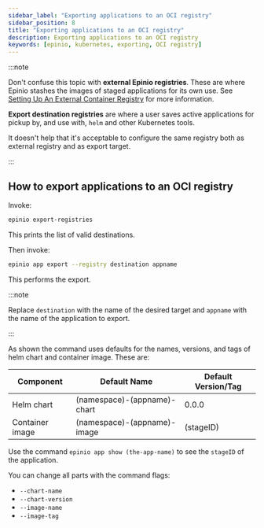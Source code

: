 ```yaml
---
sidebar_label: "Exporting applications to an OCI registry"
sidebar_position: 8
title: "Exporting applications to an OCI registry"
description: Exporting applications to an OCI registry
keywords: [epinio, kubernetes, exporting, OCI registry]
---
```


:::note

Don't confuse this topic with **external Epinio registries**.
These are where Epinio stashes the images of staged applications for its own use.
See [Setting Up An External Container Registry](setup_external_registry.md) for more information.

**Export destination registries** are where a user saves active applications for pickup by, and use with, `helm` and other Kubernetes tools.

It doesn't help that it's acceptable to configure the same registry both as external registry and as export target.

:::

## How to export applications to an OCI registry

Invoke:

```bash
epinio export-registries
```

This prints the list of valid destinations.

Then invoke:

```bash
epinio app export --registry destination appname
```

This performs the export.

:::note

Replace `destination` with the name of the desired target and `appname` with the name of the application to export.

:::

As shown the command uses defaults for the names, versions, and tags of helm chart and container image. These are:

|Component|Default Name|Default Version/Tag|
|---|---|---|
|Helm chart|(namespace)-(appname)-chart|0.0.0|
|Container image|(namespace)-(appname)-image|(stageID)|

Use the command `epinio app show (the-app-name)` to see the `stageID` of the application.

You can change all parts with the command flags:

- `--chart-name`
- `--chart-version`
- `--image-name`
- `--image-tag`
